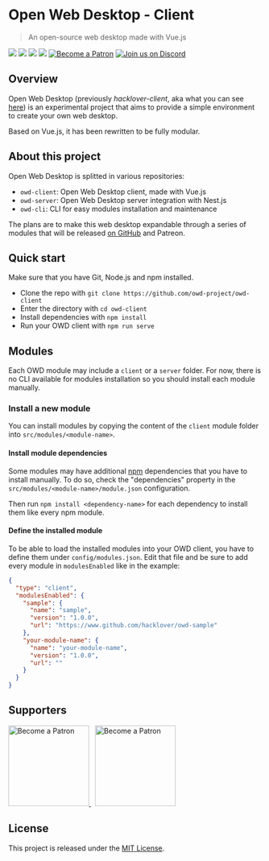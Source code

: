 # Open Web Desktop - Client

> An open-source web desktop made with Vue.js

<p>
    <a href="https://github.com/owdproject/owd-client/blob/master/LICENSE"><img src="https://img.shields.io/badge/license-MIT-green.svg" /></a>
    <a href="https://github.com/vuejs/vue"><img src="https://img.shields.io/badge/Vue.js-v2.6-4FC08D?logo=vue.js" /></a>
    <a href="https://github.com/owdproject/owd-client"><img src="https://img.shields.io/badge/owd-client-3A9CB6" /></a>
    <a href="https://github.com/topics/owd-modules"><img src="https://img.shields.io/badge/owd-modules-888" /></a>
    <a href="https://hacklover.net/patreon"><img src="https://img.shields.io/badge/become-a%20patron-orange" alt="Become a Patron" /></a>
    <a href="https://hacklover.net/discord"><img src="https://img.shields.io/discord/520023979595923476.svg?label=&logo=discord&logoColor=ffffff&color=7389D8&labelColor=6A7EC2" alt="Join us on Discord" /></a>
</p>

## Overview
Open Web Desktop (previously *hacklover-client*, aka what you can see [here](https://hacklover.net))
is an experimental project that aims to provide a simple environment to create your own web desktop.

Based on Vue.js, it has been rewritten to be fully modular.


## About this project
Open Web Desktop is splitted in various repositories:
- `owd-client`: Open Web Desktop client, made with Vue.js
- `owd-server`: Open Web Desktop server integration with Nest.js
- `owd-cli`: CLI for easy modules installation and maintenance

The plans are to make this web desktop expandable through a series of modules
that will be released [on GitHub](https://github.com/topics/owd-modules) and Patreon.


## Quick start
Make sure that you have Git, Node.js and npm installed.

- Clone the repo with `git clone https://github.com/owd-project/owd-client`
- Enter the directory with `cd owd-client`
- Install dependencies with `npm install`
- Run your OWD client with `npm run serve`

## Modules
Each OWD module may include a `client` or a `server`
folder. For now, there is no CLI available for modules installation so you should install each module manually.

### Install a new module
You can install modules by copying the content of the `client` module folder into
`src/modules/<module-name>`.

#### Install module dependencies
Some modules may have additional [npm](https://www.npmjs.com) dependencies that you have to install manually.
To do so, check the "dependencies" property in the `src/modules/<module-name>/module.json` configuration.  

Then run `npm install <dependency-name>` for each dependency to install them like every npm module.

#### Define the installed module
To be able to load the installed modules into your OWD client, you have to define them under `config/modules.json`.
Edit that file and be sure to add every module in `modulesEnabled` like in the example:

```json
{
  "type": "client",
  "modulesEnabled": {
    "sample": {
      "name": "sample",
      "version": "1.0.0",
      "url": "https://www.github.com/hacklover/owd-sample"
    },
    "your-module-name": {
      "name": "your-module-name",
      "version": "1.0.0",
      "url": ""
    }
  }
}

```


## Supporters

<a href="https://www.patreon.com/hacklover">
    <img src="https://i.imgur.com/KODHUwR.png" width="160" alt="Become a Patron" />
</a>
&nbsp;
<a href="https://www.liberapay.com/hacklover">
    <img src="https://i.imgur.com/tGMNTUz.png" width="160" alt="Become a Patron" />
</a>

## License
This project is released under the [MIT License](LICENSE).